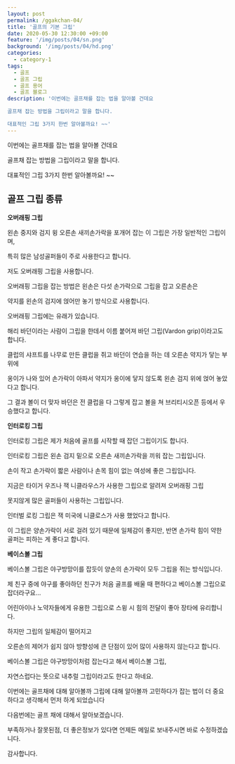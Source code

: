 ```yaml
---
layout: post
permalink: /ggakchan-04/
title: '골프의 기본 그립'
date: 2020-05-30 12:30:00 +09:00
feature: '/img/posts/04/sn.png'
background: '/img/posts/04/hd.png'
categories:
  - category-1
tags:
  - 골프
  - 골프 그립
  - 골프 용어
  - 골프 블로그
description: '이번에는 골프채를 잡는 법을 알아볼 건데요

골프채 잡는 방법을 그립이라고 말을 합니다.

대표적인 그립 3가지 한번 알아볼까요! ~~'
---
```


이번에는 골프채를 잡는 법을 알아볼 건데요

골프채 잡는 방법을 그립이라고 말을 합니다.

대표적인 그립 3가지 한번 알아볼까요! ~~



## 골프 그립 종류

**오버래핑 그립**

왼손 중지와 검지 윙 오른손 새끼손가락을 포개어 잡는 이 그립은 가장 일반적인 그립이며, 

특히 많은 남성골퍼들이 주로 사용한다고 합니다.

저도 오버래핑 그립을 사용합니다. 

오버래핑 그립을 잡는 방법은 왼손은 다섯 손가락으로 그립을 잡고 오른손은 

약지를 왼손의 검지에 얹어만 놓기 방식으로 사용합니다.

오버래핑 그립에는 유래가 있습니다.

해리 바던이라는 사람이 그립을 한데서 이름 붙어져 바던 그립(Vardon grip)이라고도 합니다.

클럽의 샤프트를 나무로 만든 클럽을 쥐고 바던이 연습을 하는 데 오른손 약지가 닿는 부위에 

옹이가 나와 있어 손가락이 아파서 약지가 옹이에 닿지 않도록 왼손 검지 위에 얹어 놓았다고 합니다. 

그 결과 볼이 더 맞자 바던은 전 클럽을 다 그렇게 잡고 볼을 쳐 브리티시오픈 등에서 우승했다고 합니다.

 

**인터로킹 그립**

인터로킹 그립은 제가 처음에 골프를 시작할 때 잡던 그립이기도 합니다.

인터로킹 그립은 왼손 검지 밑으로 오른손 새끼손가락을 끼워 잡는 그립입니다. 

손이 작고 손가락이 짧은 사람이나 손목 힘이 없는 여성에 좋은 그립입니다. 

지금은 타이거 우즈나 잭 니클라우스가 사용한 그립으로 알려져 오버래핑 그립 

못지않게 많은 골퍼들이 사용하는 그립입니다.

인터벌 로킹 그립은 잭 미국에 니클로스가 사용 했었다고 합니다.

이 그립은 양손가락이 서로 걸려 있기 때문에 일체감이 좋지만, 반면 손가락 힘이 약한 골퍼는 피하는 게 좋다고 합니다.

 

**베이스볼 그립**

베이스볼 그립은 야구방망이를 잡듯이 양손의 손가락이 모두 그립을 쥐는 방식입니다.

제 친구 중에 야구를 좋아하던 친구가 처음 골프를 배울 때 편하다고 베이스볼 그립으로 잡더라구요...

어린아이나 노약자들에게 유용한 그립으로 스윙 시 힘의 전달이 좋아 장타에 유리합니다.

하지만 그립의 일체감이 떨어지고

오른손의 제어가 쉽지 않아 방향성에 큰 단점이 있어 많이 사용하지 않는다고 합니다.

베이스볼 그립은 야구방망이처럼 잡는다고 해서 베이스볼 그립, 

자연스럽다는 뜻으로 내추럴 그립이라고도 한다고 하네요.

 

이번에는 골프채에 대해 알아볼까 그립에 대해 알아볼까 고민하다가 잡는 법이 더 중요하다고 생각해서 먼저 하게 되었습니다

다음번에는 골프 채에 대해서 알아보겠습니다.

부족하거나 잘못된점, 더 좋은정보가 있다면 언제든 메일로 보내주시면 바로 수정하겠습니다.

감사합니다.